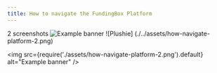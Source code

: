 ```yaml
---
title: How to navigate the FundingBox Platform
---
```


2 screenshots
![Example banner](./../assets/how-navigate-platform-1.png)
![Plushie] (./../assets/how-navigate-platform-2.png)

<img
  src={require('./assets/how-navigate-platform-2.png').default}
  alt="Example banner"
/>

